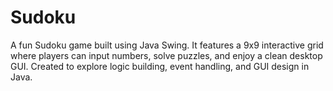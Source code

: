 # Sudoku
A fun Sudoku game built using Java Swing. It features a 9x9 interactive grid where players can input numbers, solve puzzles, and enjoy a clean desktop GUI. Created to explore logic building, event handling, and GUI design in Java.
